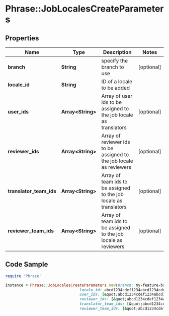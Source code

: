 # Phrase::JobLocalesCreateParameters

## Properties

Name | Type | Description | Notes
------------ | ------------- | ------------- | -------------
**branch** | **String** | specify the branch to use | [optional] 
**locale_id** | **String** | ID of a locale to be added | 
**user_ids** | **Array&lt;String&gt;** | Array of user ids to be assigned to the job locale as translators | [optional] 
**reviewer_ids** | **Array&lt;String&gt;** | Array of reviewer ids to be assigned to the job locale as reviewers | [optional] 
**translator_team_ids** | **Array&lt;String&gt;** | Array of team ids to be assigned to the job locale as translators | [optional] 
**reviewer_team_ids** | **Array&lt;String&gt;** | Array of team ids to be assigned to the job locale as reviewers | [optional] 

## Code Sample

```ruby
require 'Phrase'

instance = Phrase::JobLocalesCreateParameters.new(branch: my-feature-branch,
                                 locale_id: abcd1234cdef1234abcd1234cdef1234,
                                 user_ids: [&quot;abcd1234cdef1234abcd1234cdef1234&quot;],
                                 reviewer_ids: [&quot;abcd1234cdef1234abcd1234cdef1234&quot;],
                                 translator_team_ids: [&quot;abcd1234cdef1234abcd1234cdef1234&quot;],
                                 reviewer_team_ids: [&quot;abcd1234cdef1234abcd1234cdef1234&quot;])
```


